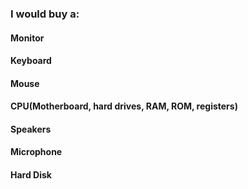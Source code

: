 
### I would buy a:
#### Monitor
#### Keyboard
#### Mouse
#### CPU(Motherboard, hard drives, RAM, ROM, registers)
#### Speakers
#### Microphone
#### Hard Disk
